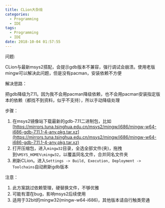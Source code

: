 ```yaml
---
title: CLion大杂烩
categories:
  - Programming
  - IDE
tags:
  - Programming
  - IDE
date: 2018-10-04 01:57:55
---
```


问题:

CLion与最新msys2搭配，会提示gdb版本不兼容，强行调试会崩溃。使用老版mingw可以解决此问题，但是没有pacman，安装依赖不方便

解决思路：

把gdb降级为7.11。因为我不会用pacman降级依赖，也不会用pacman安装指定版本的依赖（都找不到资料，似乎不支持），所以手动降级处理

步骤：

1. 在msys2镜像站下载最新的gdb-7.11二进制包，比如[https://mirrors.tuna.tsinghua.edu.cn/msys2/mingw/i686/mingw-w64-i686-gdb-7.11.1-4-any.pkg.tar.xz](https://mirrors.tuna.tsinghua.edu.cn/msys2/mingw/i686/mingw-w64-i686-gdb-7.11.1-4-any.pkg.tar.xz)
2. 打开压缩包，进入`mingw32`目录，全选全部文件(夹)，拖拽到`%MSYS_HOME%\mingw32`，以覆盖同名文件，合并同名文件夹
3. 刷新CLion。进入`Settings -> Build, Execution, Deployment -> Toolchains`自动刷新gdb版本

注意：
1. 此方案跳过依赖管理，硬替换文件，不够优雅
2. 可能有潜在bug，影响msys2后续使用
3. 适用于32bit的mingw32(mingw-w64-i686)，其他版本请自行触类旁通
